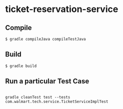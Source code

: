 # ticket-reservation-service

## Compile

```
$ gradle compileJava compileTestJava

```


## Build

```
$ gradle build

```

## Run a particular Test Case

```

gradle cleanTest test --tests com.walmart.tech.service.TicketServiceImplTest

```
